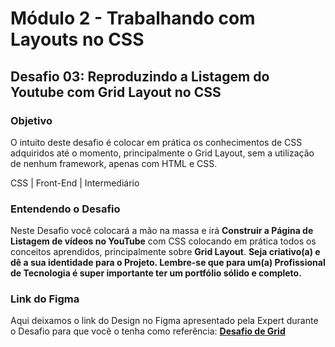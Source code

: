 # Módulo 2 - Trabalhando com Layouts no CSS
## Desafio 03: Reproduzindo a Listagem do Youtube com Grid Layout no CSS

### Objetivo
O intuito deste desafio é colocar em prática os conhecimentos de CSS adquiridos até o momento, principalmente o Grid Layout, sem a utilização de nenhum framework, apenas com HTML e CSS.

CSS | Front-End | Intermediário

### Entendendo o Desafio
Neste Desafio você colocará a mão na massa e irá **Construir a Página de Listagem de vídeos no YouTube** com CSS colocando em prática todos os conceitos aprendidos, principalmente sobre **Grid Layout**.
**Seja criativo(a) e dê a sua identidade para o Projeto. Lembre-se que para um(a) Profissional de Tecnologia é super importante ter um portfólio sólido e completo.**

### Link do Figma
Aqui deixamos o link do Design no Figma apresentado pela Expert durante o Desafio para que você o tenha como referência:
[**Desafio de Grid**](https://www.figma.com/design/KknwioExyqKD3D2eSVFrcW/Desafio-Grid---DIO?node-id=0-1&node-type=canvas&t=ngIVluLtSuIdY7pM-0)